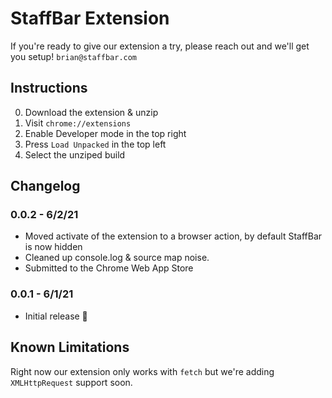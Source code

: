 # StaffBar Extension
If you're ready to give our extension a try, please reach out and we'll get you setup! `brian@staffbar.com`


## Instructions

0. Download the extension & unzip
1. Visit `chrome://extensions`
2. Enable Developer mode in the top right
3. Press `Load Unpacked` in the top left
4. Select the unziped build

## Changelog 

### 0.0.2 - 6/2/21
- Moved activate of the extension to a browser action, by default StaffBar is now hidden
- Cleaned up console.log & source map noise. 
- Submitted to the Chrome Web App Store

### 0.0.1 - 6/1/21
- Initial release 🎉

## Known Limitations

Right now our extension only works with `fetch` but we're adding `XMLHttpRequest` support soon. 
